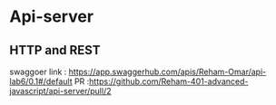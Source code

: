 # Api-server

## HTTP and REST
swaggoer link : https://app.swaggerhub.com/apis/Reham-Omar/api-lab6/0.1#/default
PR :https://github.com/Reham-401-advanced-javascript/api-server/pull/2